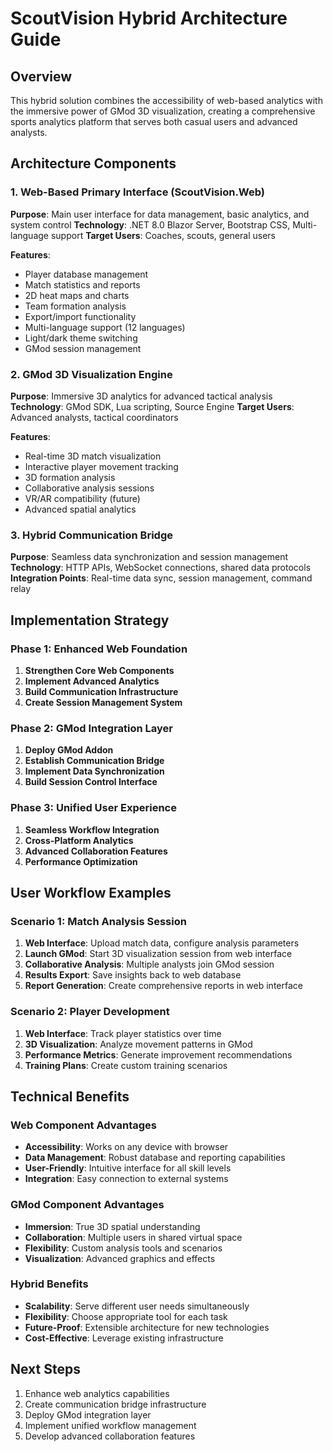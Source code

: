 # ScoutVision Hybrid Architecture Guide

## Overview
This hybrid solution combines the accessibility of web-based analytics with the immersive power of GMod 3D visualization, creating a comprehensive sports analytics platform that serves both casual users and advanced analysts.

## Architecture Components

### 1. Web-Based Primary Interface (ScoutVision.Web)
**Purpose**: Main user interface for data management, basic analytics, and system control
**Technology**: .NET 8.0 Blazor Server, Bootstrap CSS, Multi-language support
**Target Users**: Coaches, scouts, general users

**Features**:
- Player database management
- Match statistics and reports
- 2D heat maps and charts
- Team formation analysis
- Export/import functionality
- Multi-language support (12 languages)
- Light/dark theme switching
- GMod session management

### 2. GMod 3D Visualization Engine
**Purpose**: Immersive 3D analytics for advanced tactical analysis
**Technology**: GMod SDK, Lua scripting, Source Engine
**Target Users**: Advanced analysts, tactical coordinators

**Features**:
- Real-time 3D match visualization
- Interactive player movement tracking
- 3D formation analysis
- Collaborative analysis sessions
- VR/AR compatibility (future)
- Advanced spatial analytics

### 3. Hybrid Communication Bridge
**Purpose**: Seamless data synchronization and session management
**Technology**: HTTP APIs, WebSocket connections, shared data protocols
**Integration Points**: Real-time data sync, session management, command relay

## Implementation Strategy

### Phase 1: Enhanced Web Foundation
1. **Strengthen Core Web Components**
2. **Implement Advanced Analytics**
3. **Build Communication Infrastructure**
4. **Create Session Management System**

### Phase 2: GMod Integration Layer
1. **Deploy GMod Addon**
2. **Establish Communication Bridge**
3. **Implement Data Synchronization**
4. **Build Session Control Interface**

### Phase 3: Unified User Experience
1. **Seamless Workflow Integration**
2. **Cross-Platform Analytics**
3. **Advanced Collaboration Features**
4. **Performance Optimization**

## User Workflow Examples

### Scenario 1: Match Analysis Session
1. **Web Interface**: Upload match data, configure analysis parameters
2. **Launch GMod**: Start 3D visualization session from web interface
3. **Collaborative Analysis**: Multiple analysts join GMod session
4. **Results Export**: Save insights back to web database
5. **Report Generation**: Create comprehensive reports in web interface

### Scenario 2: Player Development
1. **Web Interface**: Track player statistics over time
2. **3D Visualization**: Analyze movement patterns in GMod
3. **Performance Metrics**: Generate improvement recommendations
4. **Training Plans**: Create custom training scenarios

## Technical Benefits

### Web Component Advantages
- **Accessibility**: Works on any device with browser
- **Data Management**: Robust database and reporting capabilities
- **User-Friendly**: Intuitive interface for all skill levels
- **Integration**: Easy connection to external systems

### GMod Component Advantages
- **Immersion**: True 3D spatial understanding
- **Collaboration**: Multiple users in shared virtual space
- **Flexibility**: Custom analysis tools and scenarios
- **Visualization**: Advanced graphics and effects

### Hybrid Benefits
- **Scalability**: Serve different user needs simultaneously
- **Flexibility**: Choose appropriate tool for each task
- **Future-Proof**: Extensible architecture for new technologies
- **Cost-Effective**: Leverage existing infrastructure

## Next Steps
1. Enhance web analytics capabilities
2. Create communication bridge infrastructure
3. Deploy GMod integration layer
4. Implement unified workflow management
5. Develop advanced collaboration features
